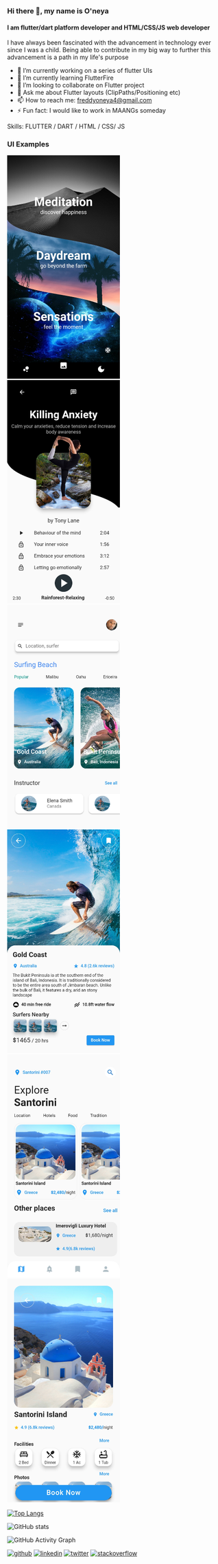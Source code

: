 ### Hi there 👋, my name is O'neya
#### I am flutter/dart platform developer and HTML/CSS/JS web developer
I have always been fascinated with the advancement in technology ever since I was a child. Being able to contribute in my big way to further this advancement is a path in my life's purpose 

- 🔭 I’m currently working on a series of flutter UIs
- 🌱 I’m currently learning FlutterFire
- 👯 I’m looking to collaborate on Flutter project
- 💬 Ask me about Flutter layouts (ClipPaths/Positioning etc)
- 📫 How to reach me: freddyoneya4@gmail.com
- ⚡ Fun fact: I would like to work in MAANGs someday

Skills: FLUTTER / DART / HTML / CSS/ JS

### UI Examples
[<img src='Screenshot_20220201-013627[1].jpg' alt='github' height='520'>]()
[<img src='Screenshot_20220201-013635[1].jpg' alt='github' height='520'>]()
[<img src='Screenshot_20220127-235328[1].jpg' alt='github' height='520'>]()
[<img src='Screenshot_20220127-235339[1].jpg' alt='github' height='520'>]()
[<img src='Screenshot_20220124-174952[1].jpg' alt='github' height='520'>]()
[<img src='Screenshot_20220124-175006[2].jpg' alt='github' height='520'>]()

[![Top Langs](https://github-readme-stats.vercel.app/api/top-langs/?username=oneya4)](https://github.com/anuraghazra/github-readme-stats)

![GitHub stats](https://github-readme-stats.vercel.app/api?username=oneya4&show_icons=true)  

![GitHub Activity Graph](https://activity-graph.herokuapp.com/graph?username=oneya4)  
 

[<img src='https://cdn.jsdelivr.net/npm/simple-icons@3.0.1/icons/github.svg' alt='github' height='40'>](https://github.com/oneya4)  [<img src='https://cdn.jsdelivr.net/npm/simple-icons@3.0.1/icons/linkedin.svg' alt='linkedin' height='40'>](https://www.linkedin.com/in/oneya-otieno-397989185)  [<img src='https://cdn.jsdelivr.net/npm/simple-icons@3.0.1/icons/twitter.svg' alt='twitter' height='40'>](https://twitter.com/freddie_neya)  [<img src='https://cdn.jsdelivr.net/npm/simple-icons@3.0.1/icons/stackoverflow.svg' alt='stackoverflow' height='40'>](https://stackoverflow.com/users/16273894) 
